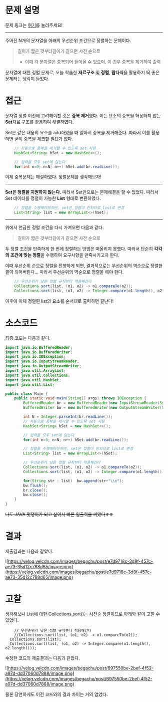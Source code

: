 # 문제 설명

문제 링크는 [여기](https://www.acmicpc.net/problem/1181)를 눌러주세요!

---

주어진 N개의 문자열을 아래의 우선순위 조건으로 정렬하는 문제이다.

> 길이가 짧은 것부터길이가 같으면 사전 순으로
> 
> - 이때 각 문자열은 중복되어 들어올 수 있으며, 이 경우 중복을 제거하여 출력

문자열에 대한 정렬 문제로, 오늘 학습한 **자료구조** 및 **정렬**, **람다식**을 활용하기 딱 좋은 문제라는 생각이 들었다.

# 접근

문자열 정렬 이전에 고려해야할 것은 **중복 제거**였다.
이는 요소의 중복을 허용하지 않는 **Set**자료 구조를 활용하여 해결하였다.

Set은 같은 내용의 요소를 add하였을 때 알아서 중복을 제거해준다. 따라서 이를 활용하면 굳이 중복을 체크할 필요가 없다.

```java
	// 자동으로 중복을 제거할 수 있도록 set 사용
	HashSet<String> hSet = new HashSet<>();

	// 입력을 모두 set에 담는다
	for(int n=0; n<N; n++) hSet.add(br.readLine());

```

이제 중복문제는 해결하였다. 정렬문제를 생각해보자!

---

**Set은 정렬을 지원하지 않는다.** 따라서 Set만으로는 문제해결을 할 수 없었다. 따라서 Set 데이터를 정렬이 가능한 **List** 형태로 변환하였다.

```java
	// 정렬을 수행해야하지만, set은 정렬이 안되므로 list로 변경
	List<String> list = new ArrayList<>(hSet);

```

---

위에서 언급한 정렬 조건을 다시 가져오면 다음과 같다.

> 길이가 짧은 것부터길이가 같으면 사전 순으로
> 

두 정렬 조건을 만족하게 한 번에 정렬하는 방법은 떠올리지 못했다.
따라서 단순히 **각각의 조건에 맞는 정렬**을 수행하여 요구사항을 만족시키고자 한다.

이때 우선순위 순으로 정렬을 진행하게 되면, 결과적으로는 우선순위의 역순으로 정렬한 꼴이 되어버린다... 따라서 우선순위의 역순으로 정렬을 해야 한다.

```java
	// 우선순위가 낮은 정렬 규칙부터 적용해간다
	Collections.sort(list, (o1, o2) -> o1.compareTo(o2));
	Collections.sort(list, (o1, o2) -> Integer.compare(o1.length(), o2.length()));

```

이후에 이제 정렬된 list의 요소를 순서대로 출력하면 끝난다!

# 소스코드

최종 코드는 다음과 같다.

```java
import java.io.BufferedReader;
import java.io.BufferedWriter;
import java.io.IOException;
import java.io.InputStreamReader;
import java.io.OutputStreamWriter;
import java.util.ArrayList;
import java.util.Collections;
import java.util.HashSet;
import java.util.List;

public class Main {
	public static void main(String[] args) throws IOException {
		BufferedReader br = new BufferedReader(new InputStreamReader(System.in));
		BufferedWriter bw = new BufferedWriter(new OutputStreamWriter(System.out));

		int N = Integer.parseInt(br.readLine());
		// 자동으로 중복을 제거할 수 있도록 set 사용
		HashSet<String> hSet = new HashSet<>();

		// 입력을 모두 set에 담는다
		for(int n=0; n<N; n++) hSet.add(br.readLine());

		// 정렬을 수행해야하지만, set은 정렬이 안되므로 list로 변경
		List<String> list = new ArrayList<>(hSet);

		// 우선순위가 낮은 정렬 규칙부터 적용해간다
		Collections.sort(list, (o1, o2) -> o1.compareTo(o2));
		Collections.sort(list, (o1, o2) -> Integer.compare(o1.length(), o2.length()));

		for(String str : list)	bw.append(str+"\\n");
		bw.flush();
		br.close();
		bw.close();
	}
}

```

~~나도 JAVA 멋쟁이가 되고 싶어서 빠른 입출력을 써봤다ㅎㅎ~~

# 결과

제출결과는 다음과 같았다.

![https://velog.velcdn.com/images/begachu/post/e7d9718c-3d8f-457c-ae73-35d12c788d65/image.png](https://velog.velcdn.com/images/begachu/post/e7d9718c-3d8f-457c-ae73-35d12c788d65/image.png)

# 고찰

생각해보니 List<String>에 대한 Collections.sort()는 사전순 정렬이므로 아래와 같이 고칠 수 있었다.

```
	// 우선순위가 낮은 정렬 규칙부터 적용해간다
	//Collections.sort(list, (o1, o2) -> o1.compareTo(o2));
  Collections.sort(list);
  Collections.sort(list, (o1, o2) -> Integer.compare(o1.length(), o2.length()));

```

수정한 코드의 제출결과는 다음과 같았다.

![https://velog.velcdn.com/images/begachu/post/697550be-2bef-4f52-a97d-dd37060d7888/image.png](https://velog.velcdn.com/images/begachu/post/697550be-2bef-4f52-a97d-dd37060d7888/image.png)

물론 당연하게도 이전 코드와의 결과 차이는 거의 없었다.